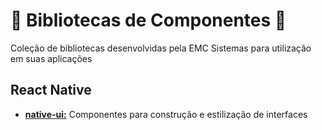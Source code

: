 # 🐰 Bibliotecas de Componentes 🐰

Coleção de bibliotecas desenvolvidas pela EMC Sistemas para utilização em suas aplicações

## React Native

- [**native-ui:**](https://github.com/emcsistemas/bibliotecas-npm/tree/6a94b4478deaeda727ea939f273bd775d98b9307/native-ui) Componentes para construção e estilização de interfaces